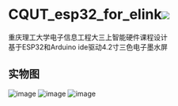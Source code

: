 # CQUT_esp32_for_elink![](https://img.shields.io/badge/license-MIT-blue)
重庆理工大学电子信息工程大三上智能硬件课程设计\
基于ESP32和Arduino ide驱动4.2寸三色电子墨水屏
## 实物图
![image](https://github.com/Royfor12/CQUT_esp32_for_elink/blob/main/jpg/1702727291963.jpg)
![image](https://github.com/Royfor12/CQUT_esp32_for_elink/blob/main/jpg/1702727291973.jpg)
![image](https://github.com/Royfor12/CQUT_esp32_for_elink/blob/main/jpg/1702727292101.jpg)

